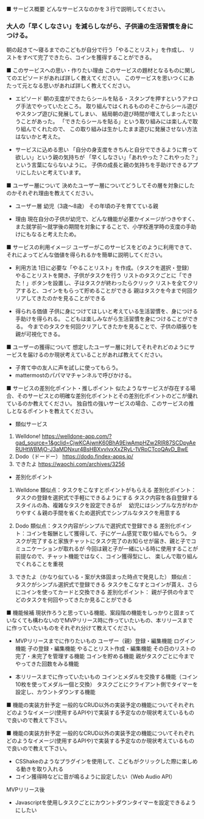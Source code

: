 ■ サービス概要
どんなサービスなのかを３行で説明してください。

### 大人の「早くしなさい」を減らしながら、子供達の生活習慣を身につける。
朝の起きて〜寝るまでのこどもが自分で行う「やることリスト」を作成し、
リストをすべて完了できたら、コインを獲得することができる。


■ このサービスへの思い・作りたい理由
このサービスの題材となるものに関してのエピソードがあれば詳しく教えてください。
このサービスを思いつくにあたって元となる思いがあれば詳しく教えてください。

- エピソード
朝の支度ができたらシールを貼る・スタンプを押すというアナログ手法でやっていたところ。
取り組んではくれるもののそこからシール遊びやスタンプ遊びに発展してしまい、
結局朝の遊び時間が増えてしまったということがあった。
「できたらシールを貼る」という取り組みには楽しんで取り組んでくれたので、
この取り組みは生かしたまま遊びに発展させない方法はないかと考えた。

- サービスに込める思い
「自分の身支度をきちんと自分でできるように育って欲しい」という親の気持ちが
「早くしなさい」「あれやった？これやった？」という言葉にならないように。
子供の成長と親の気持ちを手助けできるアプリにしたいと考えています。


■ ユーザー層について
決めたユーザー層についてどうしてその層を対象にしたのかそれぞれ理由を教えてください。

- ユーザー層
幼児（3歳〜8歳）
その年頃の子を育てている親

- 理由
現在自分の子供が幼児で、どんな機能が必要かイメージがつきやすく、
また就学前〜就学後の期間を対象にすることで、小学校進学時の支度の手助けにもなると考えたため。


■ サービスの利用イメージ
ユーザーがこのサービスをどのように利用できて、
それによってどんな価値を得られるかを簡単に説明してください。

- 利用方法
1日に必要な「やることリスト」を作成。（タスクを選択・登録）
やることリストを開き、子供がタスクを行う
リストのタスクごとに「できた！」ボタンを設置し、子はタスクが終わったらクリック
リストを全てクリアすると、コインをもらって貯めることができる
親はタスクを今まで何回クリアしてきたのかを見ることができる

- 得られる価値
子供に身につけてほしいと考えている生活習慣を、身につける手助けを得られる。
こどもは楽しみながら生活習慣を身につけることができる。
今までのタスクを何回クリアしてきたかを見ることで、子供の頑張りを親が可視化できる。


■ ユーザーの獲得について
想定したユーザー層に対してそれぞれどのようにサービスを届けるのか現状考えていることがあれば教えてください。

- 子育て中の友人に声を試しに使ってもらう。
- mattermostのパパママチャンネルで呼びかける。


■ サービスの差別化ポイント・推しポイント
似たようなサービスが存在する場合、そのサービスとの明確な差別化ポイントとその差別化ポイントのどこが優れているのか教えてください。
独自性の強いサービスの場合、このサービスの推しとなるポイントを教えてください。

- 類似サービス
1. Welldone!
https://welldone-app.com/?gad_source=1&gclid=CjwKCAjwnK60BhA9EiwAmpHZw2RlR87SCDpyAeRUHtWBMjO-J3aMDNxur4BsHBXvvlvxXxZRyL-1VRoCTcoQAvD_BwE
2. Dodo（ドードー）
https://dodo.findex-apps.jp/
3. できたよ
https://waochi.com/archives/3256


- 差別化ポイント
1. Welldone
類似点：タスクをこなすとポイントがもらえる
差別化ポイント：タスクの登録を選択式で手軽にできるようにする
タスク内容を各自登録するスタイルの為、複雑なタスクを設定できるが　
幼児にはシンプルな方がわかりやすく＆親の手間を省くため選択式でシンプルなタスクを用意する

2. Dodo
類似点：タスク内容がシンプルで選択式で登録できる
差別化ポイント：コインを報酬として獲得して、子にゲーム感覚で取り組んでもらう。
タスクが完了すると家族チャットにタスク完了のお知らせが届き、親と子でコミュニケーションが取れるが
今回は親と子が一緒にいる時に使用することが前提なので、チャット機能ではなく、コイン獲得型にし、
楽しんで取り組んでくれることを重視

3. できたよ（かなり似ている・案が大体固まった時点で発見した）
類似点：
タスクがシンプル選択式で登録できる
タスクをこなすとコインが貰え、さらにコインを使ってカードと交換できる
差別化ポイント：
親が子供の今までどのタスクを何回やってきたか見ることができる


■ 機能候補
現状作ろうと思っている機能、案段階の機能をしっかりと固まっていなくても構わないのでMVPリリース時に作っていたいもの、本リリースまでに作っていたいものをそれぞれ分けて教えてください。

- MVPリリースまでに作りたいもの
ユーザー（親）登録・編集機能
ログイン機能
子の登録・編集機能
やることリスト作成・編集機能
その日のリストの完了・未完了を管理する機能
コインを貯める機能
親がタスクごとに今までやってきた回数をみる機能

- 本リリースまでに作っていたいもの
コインとメダルを交換する機能（コイン10枚を使ってメダル一個と交換）
タスクごとにクライアント側でタイマーを設定し、カウントダウンする機能


■ 機能の実装方針予定
一般的なCRUD以外の実装予定の機能についてそれぞれどのようなイメージ(使用するAPIや)で実装する予定なのか現状考えているもので良いので教えて下さい。

■ 機能の実装方針予定
一般的なCRUD以外の実装予定の機能についてそれぞれどのようなイメージ(使用するAPIや)で実装する予定なのか現状考えているもので良いので教えて下さい。

- CSShakeのようなプラグインを使用して、こどもがクリックした際に楽しめる動きを取り入れる
- コイン獲得時などに音が鳴るように設定したい（Web Audio API）

MVPリリース後
- Javascriptを使用しタスクごとにカウントダウンタイマーを設定できるようにしたい

